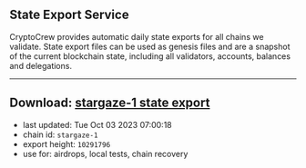 ## State Export Service
CryptoCrew provides automatic daily state exports for all chains we validate. State export files can be used as genesis files and are a snapshot of the current blockchain state, including all validators, accounts, balances and delegations.

---
**Download: [stargaze-1 state export](https://dl.ccvalidators.com/SERVICE/stargaze/stargaze-1_export_10291796.json)**
---

- last updated: Tue Oct 03 2023 07:00:18
- chain id: `stargaze-1`
- export height: `10291796`
- use for: airdrops, local tests, chain recovery
